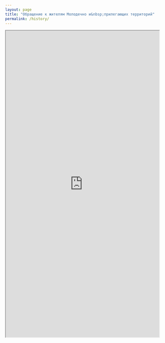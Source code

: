 ```yaml
---
layout: page
title: "Обращение к жителям Молодечно и&nbsp;прилегающих территорий"
permalink: /history/
---
```


<iframe width="500" height="1000" src="https://docs.google.com/document/d/1iyHxQDBsGOVk0XBaZQ_LqnxGWqoj4iac5r5l9tkn03g/pub?embedded=true"></iframe>